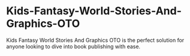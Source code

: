 # Kids-Fantasy-World-Stories-And-Graphics-OTO
Kids Fantasy World Stories And Graphics OTO is the perfect solution for anyone looking to dive into book publishing with ease.
